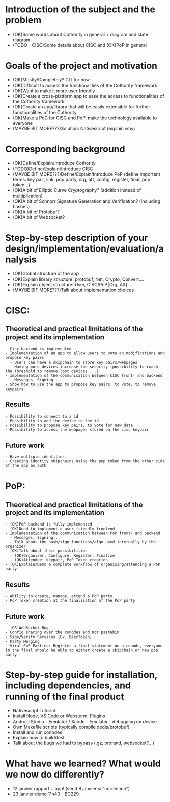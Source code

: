 # Introduction of the subject and the problem

  - (OK)Some words about Cothority in general + diagram and state diagram
  - (TODO - CISC)Some details about CISC and (OK)PoP in general

# Goals of the project and motivation

  - (OK)Mostly/Completely? CLI for now
  - (OK)Difficult to access the functionalities of the Cothority framework
  - (OK)Want to make it more user friendly
  - (OK)Create a cross-platform app to ease the access to functionalities of the Cothority framework
  - (OK)Create an app/library that will be easily extensible for further functionalities of the Cothority
  - (OK)Make a PoC for CISC and PoP, make the technology available to everyone
  - (MAYBE BIT MORE???)Solution: Nativescript (explain why)

# Corresponding background

  - (OK)Define/Explain/Introduce Cothority
  - (TODO)Define/Explain/Introduce CISC
  - (MAYBE BIT MORE???)Define/Explain/Introduce PoP (define important terms: key pair, link, pop party, org, att, config, register, final, pop token...)
  - (OK)A bit of Elliptic Curve Cryptography? (addition instead of multiplication)
  - (OK)A bit of Schnorr Signature Generation and Verification? (Including hashes)
  - (OK)A bit of Protobuf?
  - (OK)A bit of Websocket?

# Step-by-step description of your design/implementation/evaluation/analysis

  - (OK)Global structure of the app
  - (OK)Explain library structure: protobuf, Net, Crypto, Convert....
  - (OK)Explain object structure: User, CISC/PoP{Org, Att}...
  - (MAYBE BIT MORE???)Talk about implementation choices

# CISC:

  ## Theoretical and practical limitations of the project and its implementation
    - Cisc backend is implemented
    - Implementation of an app to allow users to vote on modifications and propose key pairs
      - Users can have a skipchain to store key pairs/webpages
      - Having more devices increase the security (possibility to reach the threshold to remove lost devices ...)
    - Implementation of the communication between CISC front- and backend
      - Messages, Signing...
    - Show how to use the app to propose key pairs, to vote, to remove keypairs

  ## Results

    - Possibility to connect to a id
    - Possibility to add the device to the id
    - Possibility to propose key pairs, to vote for new data
    - Possibility to access the webpages stored on the cisc keypair

  ## Future work

    - Have multiple identities
    - Creating identity skipchains using the pop token from the other side of the app as auth

# PoP:

  ## Theoretical and practical limitations of the project and its implementation

    - (OK)PoP backend is fully implemented
    - (OK)Need to implement a user friendly frontend
    - Implementation of the communication between PoP front- and backend
      - Messages, Signing...
      - Talk about the hash/sign functions/algo used internally by the organizer
    - (OK)Talk about their possibilities
      - (OK)Organizer: Configure, Register, Finalize
      - (OK)Attendee: keypair, PoP Token creation
    - (OK)Explain/Demo a complete workflow of organising/attending a PoP party

  ## Results

    - Ability to create, manage, attend a PoP party
    - PoP Token creation at the finalisation of the PoP party

  ## Future work

    - iOS WebSocket Bug
    - Config sharing over the conodes and not pastebin
    - Sign/Verify Services (Ex. BeerToken)
    - Party Merging
    - Viral PoP Parties: Register a final statement on a conode, everyone in the final should be able to either create a skipchain or new pop party

# Step-by-step guide for installation, including dependencies, and running of the final product

  - Nativescript Tutorial
  - Install Node, VS Code or Webstorm, Plugins
  - Android Studio - Emulator / Xcode - Emulator - debugging on device
  - Own Makefile scripts (typically compile dedjs/protobuf)
  - Install and run conodes
  - Explain how to build/test
  - Talk about the bugs we had to bypass (.gz, brorand, websocket?...)
  
# What have we learned? What would we now do differently?

  - 12 janvier rapport + app! (send 8 janvier si "correction")
  - 23 janvier demo 11h40 - BC229
